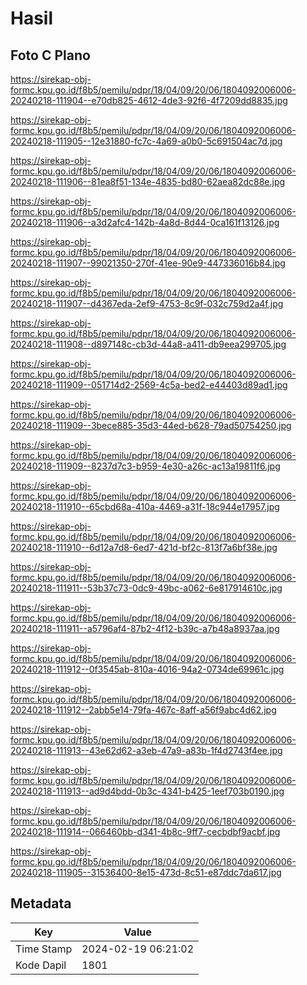# Hasil

## Foto C Plano

https://sirekap-obj-formc.kpu.go.id/f8b5/pemilu/pdpr/18/04/09/20/06/1804092006006-20240218-111904--e70db825-4612-4de3-92f6-4f7209dd8835.jpg

https://sirekap-obj-formc.kpu.go.id/f8b5/pemilu/pdpr/18/04/09/20/06/1804092006006-20240218-111905--12e31880-fc7c-4a69-a0b0-5c691504ac7d.jpg

https://sirekap-obj-formc.kpu.go.id/f8b5/pemilu/pdpr/18/04/09/20/06/1804092006006-20240218-111906--81ea8f51-134e-4835-bd80-62aea82dc88e.jpg

https://sirekap-obj-formc.kpu.go.id/f8b5/pemilu/pdpr/18/04/09/20/06/1804092006006-20240218-111906--a3d2afc4-142b-4a8d-8d44-0ca161f13126.jpg

https://sirekap-obj-formc.kpu.go.id/f8b5/pemilu/pdpr/18/04/09/20/06/1804092006006-20240218-111907--99021350-270f-41ee-90e9-447336016b84.jpg

https://sirekap-obj-formc.kpu.go.id/f8b5/pemilu/pdpr/18/04/09/20/06/1804092006006-20240218-111907--d4367eda-2ef9-4753-8c9f-032c759d2a4f.jpg

https://sirekap-obj-formc.kpu.go.id/f8b5/pemilu/pdpr/18/04/09/20/06/1804092006006-20240218-111908--d897148c-cb3d-44a8-a411-db9eea299705.jpg

https://sirekap-obj-formc.kpu.go.id/f8b5/pemilu/pdpr/18/04/09/20/06/1804092006006-20240218-111909--051714d2-2569-4c5a-bed2-e44403d89ad1.jpg

https://sirekap-obj-formc.kpu.go.id/f8b5/pemilu/pdpr/18/04/09/20/06/1804092006006-20240218-111909--3bece885-35d3-44ed-b628-79ad50754250.jpg

https://sirekap-obj-formc.kpu.go.id/f8b5/pemilu/pdpr/18/04/09/20/06/1804092006006-20240218-111909--8237d7c3-b959-4e30-a26c-ac13a19811f6.jpg

https://sirekap-obj-formc.kpu.go.id/f8b5/pemilu/pdpr/18/04/09/20/06/1804092006006-20240218-111910--65cbd68a-410a-4469-a31f-18c944e17957.jpg

https://sirekap-obj-formc.kpu.go.id/f8b5/pemilu/pdpr/18/04/09/20/06/1804092006006-20240218-111910--6d12a7d8-6ed7-421d-bf2c-813f7a6bf38e.jpg

https://sirekap-obj-formc.kpu.go.id/f8b5/pemilu/pdpr/18/04/09/20/06/1804092006006-20240218-111911--53b37c73-0dc9-49bc-a062-6e817914610c.jpg

https://sirekap-obj-formc.kpu.go.id/f8b5/pemilu/pdpr/18/04/09/20/06/1804092006006-20240218-111911--a5796af4-87b2-4f12-b39c-a7b48a8937aa.jpg

https://sirekap-obj-formc.kpu.go.id/f8b5/pemilu/pdpr/18/04/09/20/06/1804092006006-20240218-111912--0f3545ab-810a-4016-94a2-0734de69961c.jpg

https://sirekap-obj-formc.kpu.go.id/f8b5/pemilu/pdpr/18/04/09/20/06/1804092006006-20240218-111912--2abb5e14-79fa-467c-8aff-a56f9abc4d62.jpg

https://sirekap-obj-formc.kpu.go.id/f8b5/pemilu/pdpr/18/04/09/20/06/1804092006006-20240218-111913--43e62d62-a3eb-47a9-a83b-1f4d2743f4ee.jpg

https://sirekap-obj-formc.kpu.go.id/f8b5/pemilu/pdpr/18/04/09/20/06/1804092006006-20240218-111913--ad9d4bdd-0b3c-4341-b425-1eef703b0190.jpg

https://sirekap-obj-formc.kpu.go.id/f8b5/pemilu/pdpr/18/04/09/20/06/1804092006006-20240218-111914--066460bb-d341-4b8c-9ff7-cecbdbf9acbf.jpg

https://sirekap-obj-formc.kpu.go.id/f8b5/pemilu/pdpr/18/04/09/20/06/1804092006006-20240218-111905--31536400-8e15-473d-8c51-e87ddc7da617.jpg


## Metadata

| Key        | Value               |
| ---------- | ------------------- |
| Time Stamp | 2024-02-19 06:21:02 |
| Kode Dapil | 1801                |



